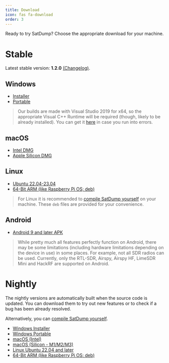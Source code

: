 ```yaml
---
title: Download
icon: fas fa-download
order: 3
---
```


Ready to try SatDump? Choose the appropriate download for your machine.

# Stable

Latest stable version: **1.2.0** [(Changelog)](/posts/1.2.0-release).

## Windows

* [Installer](https://github.com/SatDump/SatDump/releases/download/1.2.0/SatDump-Windows_x64_Installer.exe)
* [Portable](https://github.com/SatDump/SatDump/releases/download/1.2.0/SatDump-Windows_x64_Portable.zip)

> Our builds are made with Visual Studio 2019 for x64, so the appropriate Visual C++ Runtime will be required (though, likely to be already installed). You can get it [here](https://support.microsoft.com/en-us/topic/the-latest-supported-visual-c-downloads-2647da03-1eea-4433-9aff-95f26a218cc0) in case you run into errors.

## macOS

* [Intel DMG](https://github.com/SatDump/SatDump/releases/download/1.2.0/SatDump-macOS-Intel.dmg)
* [Apple Silicon DMG](https://github.com/SatDump/SatDump/releases/download/1.2.0/SatDump-macOS-Silicon.dmg)

## Linux

* [Ubuntu 22.04-23.04](https://github.com/SatDump/SatDump/releases/download/1.2.0/satdump_1.2.0_amd64.deb)
* [64-Bit ARM (like Raspberry Pi OS; deb)](https://github.com/SatDump/SatDump/releases/download/1.2.0/satdump_1.2.0_arm64.deb)

> For Linux it is recommended to [compile SatDump yourself](https://github.com/SatDump/SatDump#linux) on your machine. These `deb` files are provided for your convenience.

## Android

* [Android 9 and later APK](https://github.com/SatDump/SatDump/releases/download/1.2.0/SatDump_Android_1.2.0.apk)

> While pretty much all features perfectly function on Android, there may be some limitations (including hardware limitations depending on the device in use) in some places. For example, not all SDR radios can be used. Currently, only the RTL-SDR, Airspy, Airspy HF, LimeSDR Mini and HackRF are supported on Android.

# Nightly

The nightly versions are automatically built when the source code is updated. You can download them to try out new features or to check if a bug has been already resolved.

Alternatively, you can [compile SatDump yourself](https://github.com/SatDump/SatDump#building--installing).

* [Windows Installer](https://github.com/SatDump/SatDump/releases/download/nightly/SatDump-Windows_x64_Installer.exe)
* [Windows Portable](https://github.com/SatDump/SatDump/releases/download/nightly/SatDump-Windows_x64_Portable.zip)
* [macOS (Intel)](https://github.com/SatDump/SatDump/releases/download/nightly/SatDump-macOS-Intel.dmg)
* [macOS (Silicon - M1/M2/M3)](https://github.com/SatDump/SatDump/releases/download/nightly/SatDump-macOS-Silicon.dmg)
* [Linux Ubuntu 22.04 and later](https://github.com/SatDump/SatDump/releases/download/nightly/satdump_ubuntu_latest_amd64.deb)
* [64-Bit ARM (like Raspberry Pi OS; deb)](https://github.com/SatDump/SatDump/releases/download/nightly/satdump_rpi64_latest_arm64.deb)
